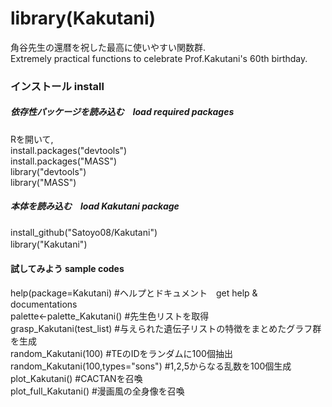 # library(Kakutani)

角谷先生の還暦を祝した最高に使いやすい関数群.   
Extremely practical functions to celebrate Prof.Kakutani's 60th birthday.  

### インストール install
##### 依存性パッケージを読み込む　load required packages    
Rを開いて,   
install.packages("devtools")   
install.packages("MASS")   
library("devtools")   
library("MASS")   

##### 本体を読み込む　load Kakutani package 

install_github("Satoyo08/Kakutani")   
library("Kakutani")　

#### 試してみよう sample codes

help(package=Kakutani)       #ヘルプとドキュメント　get help & documentations   
palette<-palette_Kakutani() #先生色リストを取得   
grasp_Kakutani(test_list)   #与えられた遺伝子リストの特徴をまとめたグラフ群を生成   
random_Kakutani(100)        #TEのIDをランダムに100個抽出   
random_Kakutani(100,types="sons") #1,2,5からなる乱数を100個生成   
plot_Kakutani() #CACTANを召喚   
plot_full_Kakutani() #漫画風の全身像を召喚   
